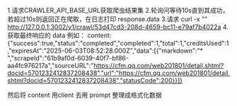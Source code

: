 1.请求CRAWLER_API_BASE_URL获取爬虫结果集
2.轮询问等待10s直到其成功，若超过10s则返回正在爬取，在日志打印 response.data
3.请求 curl -x "" http://127.0.0.1:3002/v1/crawl/53d47cd3-208d-4659-bc11-e79af7b4022a
4.获取最终响应的 data 例如：
content: {"success":true,"status":"completed","completed":1,"total":1,"creditsUsed":1,"expiresAt":"2025-06-03T08:52:28.000Z","data":[{"markdown":"*   ","scrapeId":"61b9af0d-6039-40f7-bf86-aa4fc976217a","sourceURL":"https://cfm.qq.com/web201801/detail.shtml?docid=5701232412837208438","url":"https://cfm.qq.com/web201801/detail.shtml?docid=5701232412837208438","statusCode":200}}]}

然后将 content 用client 去用 prompt 整理成格式化数据 